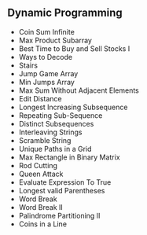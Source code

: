 ## Dynamic Programming

- Coin Sum Infinite
- Max Product Subarray
- Best Time to Buy and Sell Stocks I
- Ways to Decode
- Stairs
- Jump Game Array
- Min Jumps Array 
- Max Sum Without Adjacent Elements
- Edit Distance
- Longest Increasing Subsequence
- Repeating Sub-Sequence
- Distinct Subsequences
- Interleaving Strings  
- Scramble String
- Unique Paths in a Grid
- Max Rectangle in Binary Matrix
- Rod Cutting
- Queen Attack 
- Evaluate Expression To True
- Longest valid Parentheses
- Word Break
- Word Break II
- Palindrome Partitioning II
- Coins in a Line
